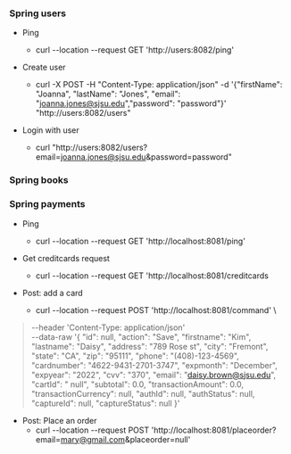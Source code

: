 
### Spring users

* Ping
  * curl --location --request GET 'http://users:8082/ping'

* Create user
  * curl -X POST -H "Content-Type: application/json" -d '{"firstName": "Joanna", "lastName": "Jones", "email": "joanna.jones@sjsu.edu","password": "password"}' "http://users:8082/users"
* Login with user
  * curl "http://users:8082/users?email=joanna.jones@sjsu.edu&password=password"

### Spring books

### Spring payments

* Ping 
  * curl --location --request GET 'http://localhost:8081/ping'
  
* Get creditcards request
  * curl --location --request GET 'http://localhost:8081/creditcards

* Post: add a card
  * curl --location --request POST 'http://localhost:8081/command' \
> --header 'Content-Type: application/json' \
> --data-raw '{
>     "id": null,
>     "action": "Save",
>     "firstname": "Kim",
>     "lastname": "Daisy",
>     "address": "789 Rose st",
>     "city": "Fremont",
>     "state": "CA",
>     "zip": "95111",
>     "phone": "(408)-123-4569",
>     "cardnumber": "4622-9431-2701-3747",
>     "expmonth": "December",
>     "expyear": "2022",
>     "cvv": "370",
>     "email": "daisy.brown@sjsu.edu",
>     "cartId": " null",
>     "subtotal": 0.0,
>     "transactionAmount": 0.0,
>     "transactionCurrency": null,
>     "authId": null,
>     "authStatus": null,
>     "captureId": null,
>     "captureStatus": null
> }'


* Post: Place an order
  * curl --location --request POST 'http://localhost:8081/placeorder?email=mary@gmail.com&placeorder=null'